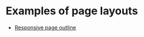 # Examples of page layouts

- [Responsive page outline](https://front-end-materials.github.io/page-layouts/responsive-page-outline/)